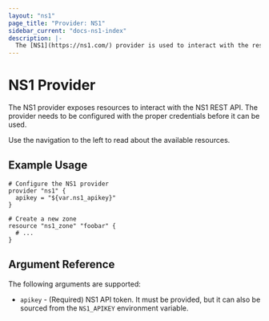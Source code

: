 ```yaml
---
layout: "ns1"
page_title: "Provider: NS1"
sidebar_current: "docs-ns1-index"
description: |-
  The [NS1](https://ns1.com/) provider is used to interact with the resources supported by NS1.
---
```


# NS1 Provider

The NS1 provider exposes resources to interact with the NS1 REST API. The provider needs to be configured
with the proper credentials before it can be used.

Use the navigation to the left to read about the available resources.

## Example Usage

```hcl
# Configure the NS1 provider
provider "ns1" {
  apikey = "${var.ns1_apikey}"
}

# Create a new zone
resource "ns1_zone" "foobar" {
  # ...
}
```

## Argument Reference

The following arguments are supported:

* `apikey` - (Required) NS1 API token. It must be provided, but it can also
  be sourced from the `NS1_APIKEY` environment variable.

